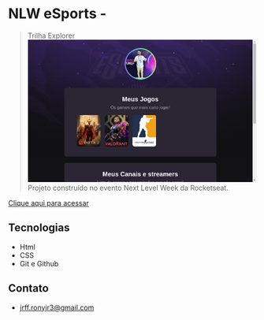 # NLW eSports - 
> Trilha Explorer
![preview](./github/_home_rony_Documentos_Estudos_nlw-esports-explore_index.html%20(1).png)
Projeto construído no evento Next Level Week da Rocketseat.

[Clique aqui para acessar](https://github.com/Ronildofonseca/nlw-esports-explore )
## Tecnologias
- Html
- CSS
- Git e Github

## Contato

- jrff.ronyjr3@gmail.com

